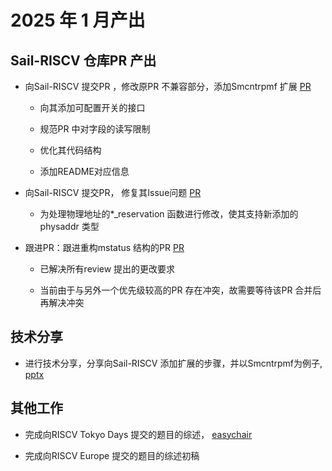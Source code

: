 # 2025 年 1 月产出

## Sail-RISCV 仓库PR 产出

- 向Sail-RISCV 提交PR ，修改原PR 不兼容部分，添加Smcntrpmf 扩展 [PR](https://github.com/riscv/sail-riscv/pull/690)

    - 向其添加可配置开关的接口
    
    - 规范PR 中对字段的读写限制

    - 优化其代码结构

    - 添加README对应信息

- 向Sail-RISCV 提交PR， 修复其Issue问题 [PR](https://github.com/riscv/sail-riscv/pull/676)

    - 为处理物理地址的*_reservation 函数进行修改，使其支持新添加的physaddr 类型

- 跟进PR：跟进重构mstatus 结构的PR [PR](https://github.com/riscv/sail-riscv/pull/652)

    - 已解决所有review 提出的更改要求

    - 当前由于与另外一个优先级较高的PR 存在冲突，故需要等待该PR 合并后再解决冲突

## 技术分享

- 进行技术分享，分享向Sail-RISCV 添加扩展的步骤，并以Smcntrpmf为例子, [pptx](https://github.com/KotorinMinami/plct-working/blob/main/sail-riscv/Smcntrpmf.pdf)

## 其他工作

- 完成向RISCV Tokyo Days 提交的题目的综述， [easychair](https://easychair.org/conferences/?conf=rvdaytokyo2025spring)

- 完成向RISCV Europe 提交的题目的综述初稿

